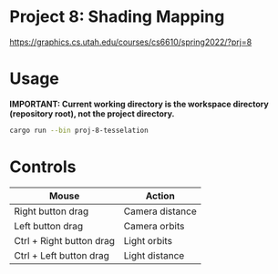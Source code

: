 # Project 8: Shading Mapping

https://graphics.cs.utah.edu/courses/cs6610/spring2022/?prj=8

# Usage

**IMPORTANT: Current working directory is the workspace directory (repository root), not the project directory.**

```sh
cargo run --bin proj-8-tesselation
```

# Controls

| Mouse                          | Action                                       |
|--------------------------------|----------------------------------------------|
| Right button drag              | Camera distance                              |
| Left button drag               | Camera orbits                                |
| Ctrl + Right button drag       | Light orbits                                 |
| Ctrl + Left button drag        | Light distance                               |
